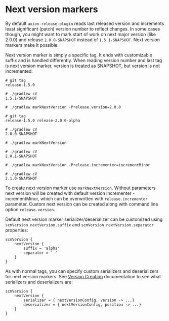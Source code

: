 # Next version markers

By default `axion-release-plugin` reads last released version and
increments least significant (patch) version number to reflect changes.
In some cases though, you might want to mark start of work on next major
version (like 2.0.0) and release `2.0.0-SNAPSHOT` instead of
`1.5.1-SNAPSHOT`. Next version markers make it possible.

Next version marker is simply a specific tag. It ends with customizable
suffix and is handled differently. When reading version number and last
tag is next version marker, version is treated as SNAPSHOT, but version
is not incremented:

    # git tag
    release-1.5.0

    # ./gradlew cV
    1.5.1-SNAPSHOT

    # ./gradlew markNextVersion -Prelease.version=2.0.0

    # git tag
    release-1.5.0 release-2.0.0-alpha

    # ./gradlew cV
    2.0.0-SNAPSHOT

    # ./gradlew markNextVersion

    # ./gradlew cV
    2.0.1-SNAPSHOT

    # ./gradlew markNextVersion -Prelease.incrementer=incrementMinor

    # ./gradlew cV
    2.1.0-SNAPSHOT

To create next version marker use `markNextVersion`. Without parameters next version will be created with default
version incrementer - incrementMinor, which can be overwritten with `release.incrementer` parameter.
Custom next version can be created along with command line option `release.version`.

Default next version marker serializer/deserializer can be customized
using `scmVersion.nextVersion.suffix` and
`scmVersion.nextVersion.separator` properties:

    scmVersion {
        nextVersion {
            suffix = 'alpha'
            separator = '-'
        }
    }

As with normal tags, you can specify custom serializers and
deserializers for next version markers. See [Version Creation](version.md)
documentation to see what serializers and deserializers are:

    scmVersion {
        nextVersion {
            serializer = { nextVersionConfig, version -> ...}
            deserializer = { nextVersionConfig, position -> ...}
        }
    }
